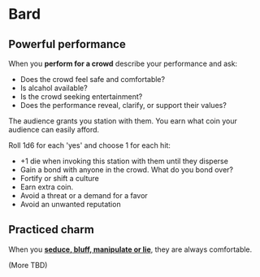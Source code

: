 # Bard

## Powerful performance

When you **perform for a crowd** describe your performance and ask:

- Does the crowd feel safe and comfortable?
- Is alcahol available?
- Is the crowd seeking entertainment?
- Does the performance reveal, clarify, or support their values?

The audience grants you station with them. You earn what coin your
audience can easily afford.

Roll 1d6 for each 'yes' and choose 1 for each hit:

- +1 die when invoking this station with them until they disperse
- Gain a bond with anyone in the crowd. What do you bond over?
- Fortify or shift a culture
- Earn extra coin.
- Avoid a threat or a demand for a favor
- Avoid an unwanted reputation

## Practiced charm

When you [**seduce, bluff, manipulate or
lie**](/common-moves.html#manipulate-someone), they are always
comfortable.

(More TBD)